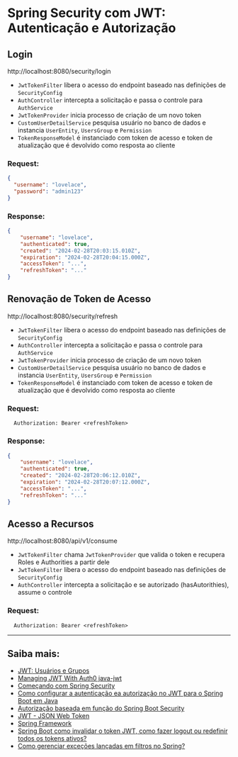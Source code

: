 # Spring Security com JWT: Autenticação e Autorização

## Login
http://localhost:8080/security/login

- `JwtTokenFilter` libera o acesso do endpoint baseado nas definições de `SecurityConfig`
- `AuthController` intercepta a solicitação e passa o controle para `AuthService`
- `JwtTokenProvider` inicia processo de criação de um novo token
- `CustomUserDetailService` pesquisa usuário no banco de dados e instancia `UserEntity`, `UsersGroup` e `Permission`
- `TokenResponseModel` é instanciado com token de acesso e token de atualização que é devolvido como resposta ao cliente

### Request:
```json
{ 
  "username": "lovelace",
  "password": "admin123"
}
```

### Response:
```json
{
	"username": "lovelace",
	"authenticated": true,
	"created": "2024-02-28T20:03:15.010Z",
	"expiration": "2024-02-28T20:04:15.000Z",
	"accessToken": "...",
	"refreshToken": "..."
}
```

## Renovação de Token de Acesso
http://localhost:8080/security/refresh

- `JwtTokenFilter` libera o acesso do endpoint baseado nas definições de `SecurityConfig`
- `AuthController` intercepta a solicitação e passa o controle para `AuthService`
- `JwtTokenProvider` inicia processo de criação de um novo token
- `CustomUserDetailService` pesquisa usuário no banco de dados e instancia `UserEntity`, `UsersGroup` e `Permission`
- `TokenResponseModel` é instanciado com token de acesso e token de atualização que é devolvido como resposta ao cliente

### Request:
```header
  Authorization: Bearer <refreshToken>
```

### Response:
```json
{
	"username": "lovelace",
	"authenticated": true,
	"created": "2024-02-28T20:06:12.010Z",
	"expiration": "2024-02-28T20:07:12.000Z",
	"accessToken": "...",
	"refreshToken": "..."
}
```

## Acesso a Recursos
http://localhost:8080/api/v1/consume

- `JwtTokenFilter` chama `JwtTokenProvider` que valida o token e recupera Roles e Authorities a partir dele
- `JwtTokenFilter` libera o acesso do endpoint baseado nas definições de `SecurityConfig`
- `AuthController` intercepta a solicitação e se autorizado (hasAutorithies), assume o controle

### Request:
```header
  Authorization: Bearer <refreshToken>
```

---

## Saiba mais:

- [JWT: Usuários e Grupos](https://www.javadevjournal.com/spring-security/spring-security-roles-and-permissions/)
- [Managing JWT With Auth0 java-jwt](https://www.baeldung.com/java-auth0-jwt)
- [Começando com Spring Security](https://medium.com/cwi-software/come%C3%A7ando-com-spring-security-86a3caec8c40)
- [Como configurar a autenticação ea autorização no JWT para o Spring Boot em Java](https://www.freecodecamp.org/portuguese/news/como-configurar-a-autenticacao-e-a-autorizacao-no-jwt-para-o-spring-boot-em-java/)
- [Autorização baseada em função do Spring Boot Security](https://howtodoinjava.com/spring-security/spring-boot-role-based-authorization/)
- [JWT - JSON Web Token](https://glysns.gitbook.io/spring-framework/spring-security/spring-security-e-jwt)
- [Spring Framework](https://glysns.gitbook.io/spring-framework/)
- [Spring Boot como invalidar o token JWT, como fazer logout ou redefinir todos os tokens ativos?](https://sopheamak.medium.com/springboot-how-to-invalidate-jwt-token-such-as-logout-or-reset-all-active-tokens-73f55289d47b)
- [Como gerenciar exceções lançadas em filtros no Spring?](https://stackoverflow.com/questions/34595605/how-to-manage-exceptions-thrown-in-filters-in-spring)
